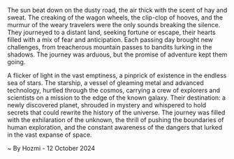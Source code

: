 
The sun beat down on the dusty road, the air thick with the scent of hay and sweat.  The creaking of the wagon wheels, the clip-clop of hooves, and the murmur of the weary travelers were the only sounds breaking the silence.  They journeyed to a distant land, seeking fortune or escape, their hearts filled with a mix of fear and anticipation.  Each passing day brought new challenges, from treacherous mountain passes to bandits lurking in the shadows.  The journey was arduous, but the promise of adventure kept them going.

A flicker of light in the vast emptiness, a pinprick of existence in the endless sea of stars.  The starship, a vessel of gleaming metal and advanced technology, hurtled through the cosmos, carrying a crew of explorers and scientists on a mission to the edge of the known galaxy.  Their destination: a newly discovered planet, shrouded in mystery and whispered to hold secrets that could rewrite the history of the universe.  The journey was filled with the exhilaration of the unknown, the thrill of pushing the boundaries of human exploration, and the constant awareness of the dangers that lurked in the vast expanse of space. 

~ By Hozmi - 12 October 2024

